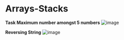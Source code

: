 # Arrays-Stacks
**Task Maximum number amongst 5 numbers**
![image](https://github.com/user-attachments/assets/4d5e3a89-e293-4c22-b9d3-1650541b0bcd)

**Reversing String**
![image](https://github.com/user-attachments/assets/4fe1fd11-d42a-4250-98c4-7fa6c9bde76e)


